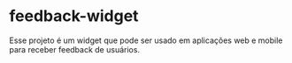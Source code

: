 ﻿# feedback-widget

Esse projeto é um widget que pode ser usado em aplicações web e mobile para receber feedback de usuários.
